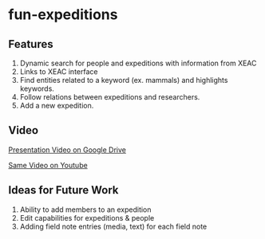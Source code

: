 # fun-expeditions

## Features

1. Dynamic search for people and expeditions with information from XEAC
2. Links to XEAC interface
3. Find entities related to a keyword (ex. mammals) and highlights keywords.
4. Follow relations between expeditions and researchers.
5. Add a new expedition.

## Video

[Presentation Video on Google Drive](https://drive.google.com/open?id=0BzvZVe6hZexsVExTUE85dFpoSUk)

[Same Video on Youtube](https://www.youtube.com/watch?v=UmVUMh7fBQs&feature=youtu.be)

## Ideas for Future Work 
1. Ability to add members to an expedition
2. Edit capabilities for expeditions & people
3. Adding field note entries (media, text) for each field note
